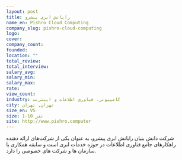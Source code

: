 ```yaml
---
layout: post
title: رایانش ابری پیشرو
name_en: Pishro Cloud Computing
company_slug: pishro-cloud-computing
logo: 
cover: 
company_count:
founded:
location: ""
total_review: 
total_interview: 
salary_avg: 
salary_min: 
salary_max: 
rate: 
view_count: 
industry: کامپیوتر، فناوری اطلاعات و اینترنت
city: تهران, تهران
size_en: VS
size: 1-10 نفر
site: http://www.pishro.computer
---
```


شرکت دانش بنیان رایانش ابری پیشرو، به عنوان یکی از شرکت‌های ارائه دهنده راهکارهای جامع فناوری اطلاعات در حوزه خدمات ابری است و سابقه همکاری با سازمان ها و شرکت های خصوصی را دارد.
